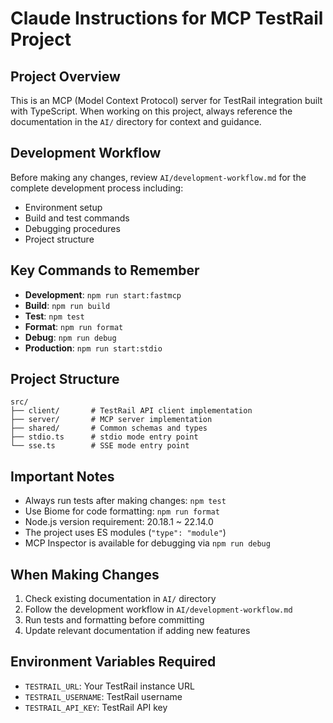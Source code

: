 # Claude Instructions for MCP TestRail Project

## Project Overview
This is an MCP (Model Context Protocol) server for TestRail integration built with TypeScript. When working on this project, always reference the documentation in the `AI/` directory for context and guidance.

## Development Workflow
Before making any changes, review `AI/development-workflow.md` for the complete development process including:
- Environment setup
- Build and test commands
- Debugging procedures
- Project structure

## Key Commands to Remember
- **Development**: `npm run start:fastmcp`
- **Build**: `npm run build`
- **Test**: `npm test`
- **Format**: `npm run format`
- **Debug**: `npm run debug`
- **Production**: `npm run start:stdio`

## Project Structure
```
src/
├── client/       # TestRail API client implementation
├── server/       # MCP server implementation
├── shared/       # Common schemas and types
├── stdio.ts      # stdio mode entry point
└── sse.ts        # SSE mode entry point
```

## Important Notes
- Always run tests after making changes: `npm test`
- Use Biome for code formatting: `npm run format`
- Node.js version requirement: 20.18.1 ~ 22.14.0
- The project uses ES modules (`"type": "module"`)
- MCP Inspector is available for debugging via `npm run debug`

## When Making Changes
1. Check existing documentation in `AI/` directory
2. Follow the development workflow in `AI/development-workflow.md`
3. Run tests and formatting before committing
4. Update relevant documentation if adding new features

## Environment Variables Required
- `TESTRAIL_URL`: Your TestRail instance URL
- `TESTRAIL_USERNAME`: TestRail username
- `TESTRAIL_API_KEY`: TestRail API key